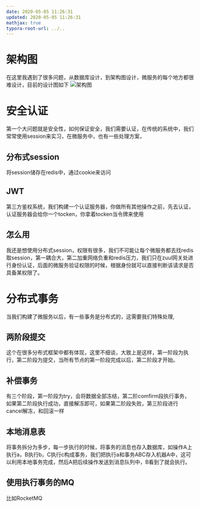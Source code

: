 ```yaml
---
date: 2020-05-05 11:26:31
updated: 2020-05-05 11:26:31
mathjax: true
typora-root-url: ../..
---
```


# 架构图
在这里我遇到了很多问题，从数据库设计，到架构图设计，微服务的每个地方都很难设计，目前的设计图如下
![架构图](/images/onlineShop/架构图.png)

<!-- more -->

# 安全认证
第一个大问题就是安全性，如何保证安全，我们需要认证，在传统的系统中，我们常常使用session来实习，在微服务中，也有一些处理方案，
## 分布式session
将session储存在redis中，通过cookie来访问
## JWT
第三方鉴权系统，我们构建一个认证服务器，你做所有其他操作之前，先去认证，认证服务器会给你一个tocken，你拿着tocken当令牌来使用
## 怎么用
我还是想使用分布式session，权限有很多，我们不可能让每个微服务都去找redis取session，第一耦合大，第二加重网络负重和redis压力，我们只在zuul网关处进行身份认证，后面的微服务验证权限的时候，根据身份就可以直接判断该请求是否具备某权限了。

# 分布式事务
当我们构建了微服务以后，有一些事务是分布式的，这需要我们特殊处理,
## 两阶段提交
这个在很多分布式框架中都有体现，这里不细谈，大致上是这样，第一阶段为执行，第二阶段为提交，当所有节点的第一阶段完成以后，第二阶段才开始。
## 补偿事务
有三个阶段，第一阶段为try，会将数据全部冻结，第二阶comfirm段执行事务，如果第二阶段执行成功，直接解冻即可，如果第二阶段失败，第三阶段进行cancel解冻，和回滚一样
## 本地消息表
将事务拆分为多步，每一步执行的时候，将事务的消息也存入数据库，如操作A上执行a，B执行b，C执行c构成事务，我们把执行a和事务ABC存入机器A中，这可以利用本地事务完成，然后A把后续操作发送到消息队列中，B看到了就会执行。
## 使用执行事务的MQ
比如RocketMQ